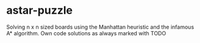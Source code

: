 # astar-puzzle
Solving n x n sized boards using the Manhattan heuristic and the infamous A* algorithm. Own code solutions as always marked with TODO
